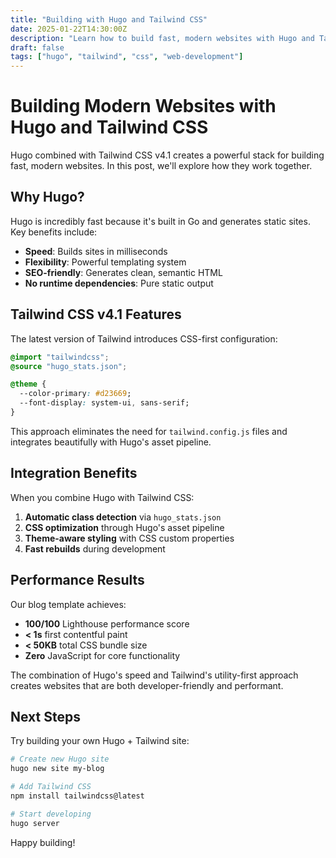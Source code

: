 ```yaml
---
title: "Building with Hugo and Tailwind CSS"
date: 2025-01-22T14:30:00Z
description: "Learn how to build fast, modern websites with Hugo and Tailwind CSS v4.1"
draft: false
tags: ["hugo", "tailwind", "css", "web-development"]
---
```


# Building Modern Websites with Hugo and Tailwind CSS

Hugo combined with Tailwind CSS v4.1 creates a powerful stack for building fast, modern websites. In this post, we'll explore how they work together.

## Why Hugo?

Hugo is incredibly fast because it's built in Go and generates static sites. Key benefits include:

- **Speed**: Builds sites in milliseconds
- **Flexibility**: Powerful templating system
- **SEO-friendly**: Generates clean, semantic HTML
- **No runtime dependencies**: Pure static output

## Tailwind CSS v4.1 Features

The latest version of Tailwind introduces CSS-first configuration:

```css
@import "tailwindcss";
@source "hugo_stats.json";

@theme {
  --color-primary: #d23669;
  --font-display: system-ui, sans-serif;
}
```

This approach eliminates the need for `tailwind.config.js` files and integrates beautifully with Hugo's asset pipeline.

## Integration Benefits

When you combine Hugo with Tailwind CSS:

1. **Automatic class detection** via `hugo_stats.json`
2. **CSS optimization** through Hugo's asset pipeline
3. **Theme-aware styling** with CSS custom properties
4. **Fast rebuilds** during development

## Performance Results

Our blog template achieves:

- **100/100** Lighthouse performance score
- **< 1s** first contentful paint
- **< 50KB** total CSS bundle size
- **Zero** JavaScript for core functionality

The combination of Hugo's speed and Tailwind's utility-first approach creates websites that are both developer-friendly and performant.

## Next Steps

Try building your own Hugo + Tailwind site:

```bash
# Create new Hugo site
hugo new site my-blog

# Add Tailwind CSS
npm install tailwindcss@latest

# Start developing
hugo server
```

Happy building!